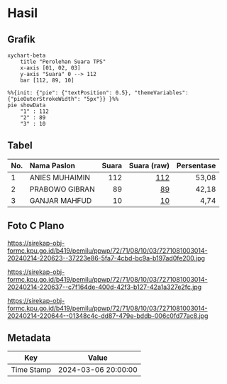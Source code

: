 # Hasil

## Grafik

```mermaid
xychart-beta
    title "Perolehan Suara TPS"
    x-axis [01, 02, 03]
    y-axis "Suara" 0 --> 112
    bar [112, 89, 10]
```

```mermaid
%%{init: {"pie": {"textPosition": 0.5}, "themeVariables": {"pieOuterStrokeWidth": "5px"}} }%%
pie showData
    "1" : 112
    "2" : 89
    "3" : 10
```

## Tabel

| No. | Nama Paslon    | Suara | Suara (raw) | Persentase |
|:--- |:-------------- | -----:| -----------:| ----------:|
| 1   | ANIES MUHAIMIN | 112   | [112][p-1]  | 53,08      |
| 2   | PRABOWO GIBRAN | 89    | [89][p-2]   | 42,18      |
| 3   | GANJAR MAHFUD  | 10    | [10][p-3]   | 4,74       |


[p-1]: https://github.com/gigit-pemilu/pemilu-2024-72-sulawesi-tengah/blob/main/pilpres/hitung-suara/sub/72-sulawesi-tengah/sub/71-kota-palu/sub/08-mantikulore/sub/1003-talise/sub/014-tps/sub/paslon-1.txt
[p-2]: https://github.com/gigit-pemilu/pemilu-2024-72-sulawesi-tengah/blob/main/pilpres/hitung-suara/sub/72-sulawesi-tengah/sub/71-kota-palu/sub/08-mantikulore/sub/1003-talise/sub/014-tps/sub/paslon-2.txt
[p-3]: https://github.com/gigit-pemilu/pemilu-2024-72-sulawesi-tengah/blob/main/pilpres/hitung-suara/sub/72-sulawesi-tengah/sub/71-kota-palu/sub/08-mantikulore/sub/1003-talise/sub/014-tps/sub/paslon-3.txt

## Foto C Plano

https://sirekap-obj-formc.kpu.go.id/b419/pemilu/ppwp/72/71/08/10/03/7271081003014-20240214-220623--37223e86-5fa7-4cbd-bc9a-b197ad0fe200.jpg

https://sirekap-obj-formc.kpu.go.id/b419/pemilu/ppwp/72/71/08/10/03/7271081003014-20240214-220637--c7f164de-400d-42f3-b127-42a1a327e2fc.jpg

https://sirekap-obj-formc.kpu.go.id/b419/pemilu/ppwp/72/71/08/10/03/7271081003014-20240214-220644--01348c4c-dd87-479e-bddb-006c0fd77ac8.jpg


## Metadata

| Key        | Value               |
| ---------- | ------------------- |
| Time Stamp | 2024-03-06 20:00:00 |



